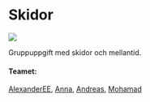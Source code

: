 # Skidor
![](https://ya.se/wp-content/uploads/2020/11/ya-logo-blue-bg.svg)

Gruppuppgift med skidor och mellantid.
#### Teamet:
[AlexanderEE](https://github.com/AlexanderEE95 "Alexander"), [Anna](https://github.com/Falafeln "Anna"), [Andreas](https://github.com/Rassey "Andreas"), [Mohamad](https://github.com/MohamadOjail "Mohamad")
